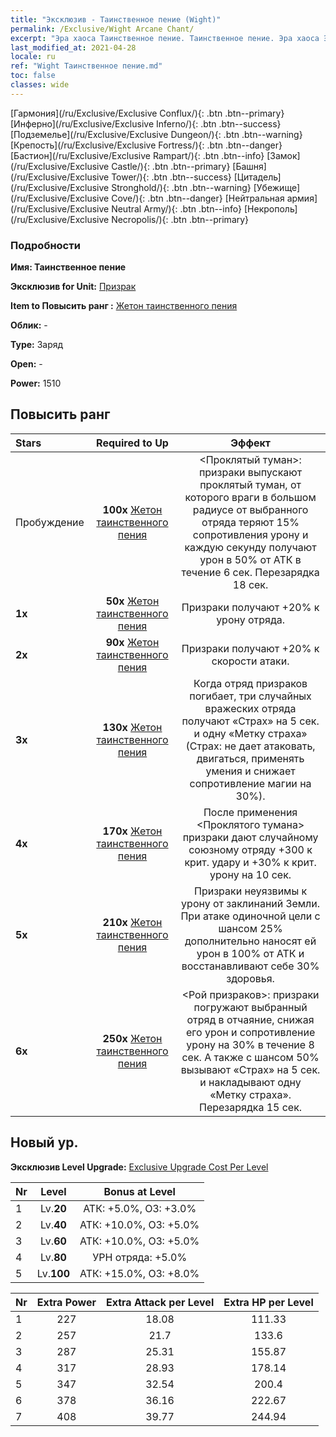 ```yaml
---
title: "Эксклюзив - Таинственное пение (Wight)"
permalink: /Exclusive/Wight Arcane Chant/
excerpt: "Эра хаоса Таинственное пение. Таинственное пение. Эра хаоса Эксклюзив Таинственное пение. Призрак Эксклюзив."
last_modified_at: 2021-04-28
locale: ru
ref: "Wight Таинственное пение.md"
toc: false
classes: wide
---
```

 [Гармония](/ru/Exclusive/Exclusive Conflux/){: .btn .btn--primary} [Инферно](/ru/Exclusive/Exclusive Inferno/){: .btn .btn--success} [Подземелье](/ru/Exclusive/Exclusive Dungeon/){: .btn .btn--warning} [Крепость](/ru/Exclusive/Exclusive Fortress/){: .btn .btn--danger} [Бастион](/ru/Exclusive/Exclusive Rampart/){: .btn .btn--info} [Замок](/ru/Exclusive/Exclusive Castle/){: .btn .btn--primary} [Башня](/ru/Exclusive/Exclusive Tower/){: .btn .btn--success} [Цитадель](/ru/Exclusive/Exclusive Stronghold/){: .btn .btn--warning} [Убежище](/ru/Exclusive/Exclusive Cove/){: .btn .btn--danger} [Нейтральная армия](/ru/Exclusive/Exclusive Neutral Army/){: .btn .btn--info} [Некрополь](/ru/Exclusive/Exclusive Necropolis/){: .btn .btn--primary} 

### Подробности
 **Имя: Таинственное пение** 

 **Эксклюзив for Unit:** [Призрак](/ru/units/Wight/) 

 **Item to Повысить ранг :** [Жетон таинственного пения](/ItemsRU/con_915/)

 **Облик:** -

 **Type:** Заряд

 **Open:** -

 **Power:** 1510

## Повысить ранг 

  |     Stars    |  Required to Up | Эффект |
  |:-------------|:---------------:|:---------------:|
  |  Пробуждение  | **100x** [Жетон таинственного пения](/ItemsRU/con_915/) | <Проклятый туман>: призраки выпускают проклятый туман, от которого враги в большом радиусе от выбранного отряда теряют 15% сопротивления урону и каждую секунду получают урон в 50% от АТК в течение 6 сек. Перезарядка 18 сек. |
  | **1x** <i class="fas fa-star"/> | **50x** [Жетон таинственного пения](/ItemsRU/con_915/) | Призраки получают +20% к урону отряда. |
  | **2x** <i class="fas fa-star"/> | **90x** [Жетон таинственного пения](/ItemsRU/con_915/) | Призраки получают +20% к скорости атаки. |
  | **3x** <i class="fas fa-star"/> | **130x** [Жетон таинственного пения](/ItemsRU/con_915/) | Когда отряд призраков погибает, три случайных вражеских отряда получают «Страх» на 5 сек. и одну «Метку страха» (Страх: не дает атаковать, двигаться, применять умения и снижает сопротивление магии на 30%). |
  | **4x** <i class="fas fa-star"/> | **170x** [Жетон таинственного пения](/ItemsRU/con_915/) | После применения <Проклятого тумана> призраки дают случайному союзному отряду +300 к крит. удару и +30% к крит. урону на 10 сек. |
  | **5x** <i class="fas fa-star"/> | **210x** [Жетон таинственного пения](/ItemsRU/con_915/) | Призраки неуязвимы к урону от заклинаний Земли. При атаке одиночной цели с шансом 25% дополнительно наносят ей урон в 100% от АТК и восстанавливают себе 30% здоровья. |
  | **6x** <i class="fas fa-star"/> | **250x** [Жетон таинственного пения](/ItemsRU/con_915/) | <Рой призраков>: призраки погружают выбранный отряд в отчаяние, снижая его урон и сопротивление урону на 30% в течение 8 сек. А также с шансом 50% вызывают «Страх» на 5 сек. и накладывают одну «Метку страха». Перезарядка 15 сек. |


## Новый ур.
 **Эксклюзив Level Upgrade:** [Exclusive Upgrade Cost Per Level](/Exclusive/ExclusiveUpgradeCostPerLevel/)

  |  Nr  |   Level  | Bonus at Level |
  |:-----|:--------:|:--------------:|
  | 1 | Lv.**20** | АТК: +5.0%, ОЗ: +3.0% |
  | 2 | Lv.**40** | АТК: +10.0%, ОЗ: +5.0% |
  | 3 | Lv.**60** | АТК: +10.0%, ОЗ: +5.0% |
  | 4 | Lv.**80** | УРН отряда: +5.0% |
  | 5 | Lv.**100** | АТК: +15.0%, ОЗ: +8.0% |


  |  Nr  |  Extra Power | Extra Attack per Level | Extra HP per Level |
  |:-----|:--------:|:--------:|:--------:|
  | 1 | 227 | 18.08 | 111.33 |
  | 2 | 257 | 21.7 | 133.6 |
  | 3 | 287 | 25.31 | 155.87 |
  | 4 | 317 | 28.93 | 178.14 |
  | 5 | 347 | 32.54 | 200.4 |
  | 6 | 378 | 36.16 | 222.67 |
  | 7 | 408 | 39.77 | 244.94 |


